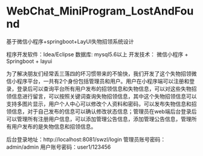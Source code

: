 # WebChat_MiniProgram_LostAndFound
基于微信小程序+springboot+LayUI失物招领系统设计

程序开发软件：Idea/Eclipse   数据库: mysql5.6以上
开发技术： 微信小程序 + Springboot + layui

  为了解决朋友们经常丢三落四的坏习惯带来的不愉快，我们开发了这个失物招领微信小程序平台，一共有2个身份包括管理员和用户。用户在小程序端可以注册和登录，登录后可以查询平台所有用户发布的招领信息和失物信息，可以对这些失物招领信息进行留言，可以按照关键词查询失物招领信息，其中这个失物招领信息可以支持多图片显示，用户个人中心可以修改个人资料和密码，可以发布失物信息和招领信息，对于自己发布的信息可以确认修改状态信息；管理员在web端后台登录后可以管理所有注册用户信息，可以添加管理公告信息，添加管理公告信息，管理所有用户发布的是失物信息和招领信息。

后台登录地址：http://localhost:8081/swzl/login
管理员账号密码：admin/admin
用户账号密码：user1/123456
